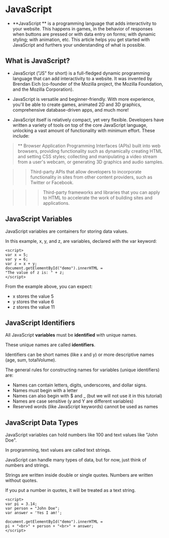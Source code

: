 #  JavaScript


* **JavaScript **  is a programming language that adds interactivity to your website. This happens in games, in the behavior of responses when buttons are pressed or with data entry on forms; with dynamic styling; with animation, etc. This article helps you get started with JavaScript and furthers your understanding of what is possible.

## What is JavaScript?

* JavaScript ("JS" for short) is a full-fledged dynamic programming language that can add interactivity to a website. It was invented by Brendan Eich (co-founder of the Mozilla project, the Mozilla Foundation, and the Mozilla Corporation).



* JavaScript is versatile and beginner-friendly. With more experience, you'll be able to create games, animated 2D and 3D graphics, comprehensive database-driven apps, and much more!


* JavaScript itself is relatively compact, yet very flexible. Developers have written a variety of tools on top of the core JavaScript language, unlocking a vast amount of functionality with minimum effort. These include:


> ** Browser Application Programming Interfaces (APIs) built into web browsers, providing functionality such as dynamically creating HTML and setting CSS styles; collecting and manipulating a video stream from a user's webcam, or generating 3D graphics and audio samples.

>> Third-party APIs that allow developers to incorporate functionality in sites from other content providers, such as Twitter or Facebook.


>>>  Third-party frameworks and libraries that you can apply to HTML to accelerate the work of building sites and applications. 

## JavaScript Variables

JavaScript variables are containers for storing data values.

In this example, x, y, and z, are variables, declared with the var keyword:

```
<script>
var x = 5;
var y = 6;
var z = x + y;
document.getElementById("demo").innerHTML =
"The value of z is: " + z;
</script>
```
From the example above, you can expect:

* x stores the value 5
* y stores the value 6
* z stores the value 11



## JavaScript Identifiers

All JavaScript **variables** must be **identified** with unique names.

These unique names are called **identifiers**.

Identifiers can be short names (like x and y) or more descriptive names (age, sum, totalVolume).

The general rules for constructing names for variables (unique identifiers) are:

* Names can contain letters, digits, underscores, and dollar signs.
* Names must begin with a letter
* Names can also begin with $ and _ (but we will not use it in this tutorial)
* Names are case sensitive (y and Y are different variables)
* Reserved words (like JavaScript keywords) cannot be used as names



## JavaScript Data Types


JavaScript variables can hold numbers like 100 and text values like "John Doe".

In programming, text values are called text strings.

JavaScript can handle many types of data, but for now, just think of numbers and strings.

Strings are written inside double or single quotes. Numbers are written without quotes.

If you put a number in quotes, it will be treated as a text string.


```
<script>
var pi = 3.14;
var person = "John Doe";
var answer = 'Yes I am!';

document.getElementById("demo").innerHTML =
pi + "<br>" + person + "<br>" + answer;
</script>

```
